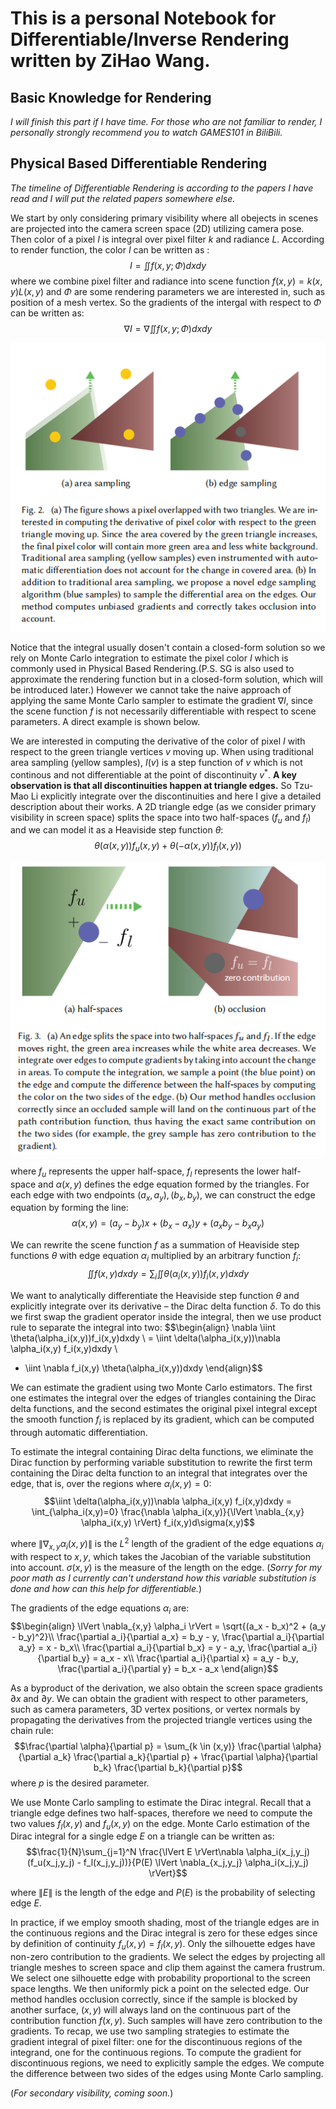 # This is a personal Notebook for Differentiable/Inverse Rendering written by ZiHao Wang. 

## Basic Knowledge for Rendering

*I will finish this part if I have time. For those who are not familiar to render, I personally strongly recommend you to watch GAMES101 in BiliBili.*

## Physical Based Differentiable Rendering

*The timeline of Differentiable Rendering is according to the papers I have read and I will put the related papers somewhere else.*

We start by only considering primary visibility where all obejects in scenes are projected into the camera screen space (2D) utilizing camera pose. Then color of a pixel $I$ is integral over pixel filter $k$ and radiance $L$. According to render function, the color $I$ can be written as : 
$$I = \iint f(x,y;\Phi)dxdy$$ 
where we combine pixel filter and radiance into scene function $f(x,y)=k(x,y)L(x,y)$ and $\Phi$ are some rendering parameters we are interested in, such as position of a mesh vertex. So the gradients of the intergal with respect to $\Phi$ can be written as:
$$\nabla I = \nabla \iint f(x,y;\Phi)dxdy$$ 

![image](https://github.com/AndyWangZH/Differentiable-Rendering-Notebook/blob/main/image/Redner_sampling.png#pic_center)

Notice that the integral usually dosen't contain a closed-form solution so we rely on Monte Carlo integration to estimate the pixel color $I$ which is commonly used in Physical Based Rendering.(P.S. SG is also used to approximate the rendering function but in a closed-form solution, which will be introduced later.) However we cannot take the naive approach of applying the same Monte Carlo sampler to estimate the gradient $\nabla I$, since the scene function $f$ is not necessarily differentiable with respect to scene parameters. A direct example is shown below.

We are interested in computing the derivative of the color of pixel $I$ with respect to the green triangle vertices $v$ moving up. When using traditional area sampling (yellow samples), $I(v)$ is a step function of $v$ which is not continous and not differentiable at the point of discontinuity $v^*$. **A key observation is that all discontinuities happen at triangle edges.** So Tzu-Mao Li explicitly integrate over the discontinuities and here I give a detailed description about their works. A 2D triangle edge (as we consider primary visibility in screen space) splits the space into two half-spaces ($f_u$ and $f_l$) and we can model it as a Heaviside step function $\theta$:
$$\theta(\alpha(x,y))f_u(x,y) + \theta(-\alpha(x,y))f_l(x,y))$$ 

![image](https://github.com/AndyWangZH/Differentiable-Rendering-Notebook/blob/main/image/Redner_halfspace.png#pic_center)

where $f_u$ represents the upper half-space, $f_l$ represents the lower
half-space and $\alpha(x,y)$ defines the edge equation formed by the triangles. For each edge with two endpoints $(a_x, a_y), (b_x,b_y)$, we can construct the edge equation by forming the line: 
$$\alpha(x,y) = (a_y - b_y)x + (b_x - a_x)y + (a_xb_y - b_xa_y)$$

We can rewrite the scene function $f$ as a summation of Heaviside step functions $\theta$ with edge equation $\alpha_i$ multiplied by an arbitrary function $f_i$:
$$\iint f(x,y)dxdy = \sum_{i} \iint \theta(\alpha_i(x,y))f_i(x,y)dxdy $$

We want to analytically differentiate the Heaviside step function $\theta$ and explicitly integrate over its derivative – the Dirac delta function   $\delta$. To do this we first swap the gradient operator inside the integral, then we use product rule to separate the integral into two:
$$\begin{align}
\nabla \iint \theta(\alpha_i(x,y))f_i(x,y)dxdy \\
= \iint \delta(\alpha_i(x,y))\nabla \alpha_i(x,y) f_i(x,y)dxdy  \\
+ \iint \nabla f_i(x,y) \theta(\alpha_i(x,y))dxdy
\end{align}$$

We can estimate the gradient using two Monte Carlo estimators. The first one estimates the integral over the edges of triangles containing the Dirac delta functions, and the second estimates the original pixel integral except the smooth function $f_i$ is replaced by its gradient, which can be computed through automatic differentiation.

To estimate the integral containing Dirac delta functions, we eliminate the Dirac function by performing variable substitution to rewrite the first term containing the Dirac delta function to an integral that integrates over the edge, that is, over the regions where $\alpha_i(x,y) = 0$:
$$\iint \delta(\alpha_i(x,y))\nabla \alpha_i(x,y) f_i(x,y)dxdy
= \int_{\alpha_i(x,y)=0} \frac{\nabla \alpha_i(x,y)}{\lVert \nabla_{x,y} \alpha_i(x,y) \rVert} f_i(x,y)d\sigma(x,y)$$

where $\lVert \nabla_{x,y} \alpha_i(x,y) \rVert$ is the $L^2$ length of the gradient of the edge equations $\alpha_i$ with respect to $x,y$, which takes the Jacobian of the variable substitution into account. $\sigma(x,y)$ is the measure of the length on the edge. (*Sorry for my poor math as I currently can't understand how this variable substitution is done and how can this help for differentiable.*)

The gradients of the edge equations $\alpha_i$ are:
$$\begin{align}
\lVert \nabla_{x,y} \alpha_i \rVert = \sqrt{(a_x - b_x)^2 + (a_y - b_y)^2}\\
\frac{\partial a_i}{\partial a_x} = b_y - y, \frac{\partial a_i}{\partial a_y} = x - b_x\\
\frac{\partial a_i}{\partial b_x} = y - a_y, \frac{\partial a_i}{\partial b_y} = a_x - x\\
\frac{\partial a_i}{\partial x} = a_y - b_y, \frac{\partial a_i}{\partial y} = b_x - a_x
\end{align}$$

As a byproduct of the derivation, we also obtain the screen space gradients $\partial x$ and $\partial y$. We can obtain the gradient with respect to other parameters, such as camera parameters, 3D vertex positions, or vertex normals by propagating the derivatives from the projected triangle vertices
using the chain rule:
$$\frac{\partial \alpha}{\partial p} = \sum_{k \in (x,y)} \frac{\partial \alpha}{\partial a_k} \frac{\partial a_k}{\partial p} + \frac{\partial \alpha}{\partial b_k} \frac{\partial b_k}{\partial p}$$
where $p$ is the desired parameter.

We use Monte Carlo sampling to estimate the Dirac integral. Recall that a triangle edge defines two half-spaces, therefore we need to compute the two values $f_l(x,y)$ and $f_u(x,y)$ on the edge. Monte Carlo estimation of the Dirac integral for a single edge $E$ on a triangle can be written as:
$$\frac{1}{N}\sum_{j=1}^N \frac{\lVert E \rVert\nabla \alpha_i(x_j,y_j)(f_u(x_j,y_j) - f_l(x_j,y_j))}{P(E) \lVert \nabla_{x_j,y_j} \alpha_i(x_j,y_j) \rVert}$$

where $\lVert E \rVert$ is the length of the edge and $P(E)$ is the probability of selecting edge $E$.

In practice, if we employ smooth shading, most of the triangle edges are in the continuous regions and the Dirac integral is zero for these edges since by definition of continuity $f_u (x,y) = f_l (x,y)$. Only the silhouette edges have non-zero contribution to the gradients. We select the edges by projecting all triangle meshes to screen space and clip them against the camera frustrum. We select one silhouette edge with probability proportional to the screen space lengths. We then uniformly pick a point on the selected edge. Our method handles occlusion correctly, since if the sample is blocked by another surface, $(x,y)$ will always land on the continuous part of the contribution function $f(x,y)$. Such samples will have zero contribution to the gradients. To recap, we use two sampling strategies to estimate the gradient integral of pixel filter: one for the discontinuous regions of the integrand, one for the continuous regions. To compute the gradient for discontinuous regions, we need to explicitly sample the edges. We compute the difference between two sides of the edges using Monte
Carlo sampling.

(*For secondary visibility, coming soon.*)